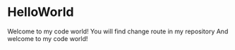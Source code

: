 # HelloWorld
Welcome to my code world!
You will find change route in my repository 
And welcome to my code world!
